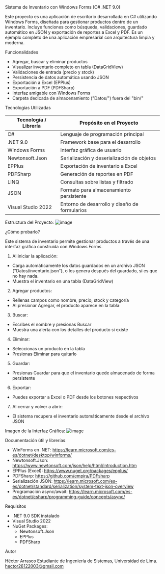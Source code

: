 Sistema de Inventario con Windows Forms (C# .NET 9.0)

Este proyecto es una aplicación de escritorio desarrollada en C# utilizando Windows Forms, diseñada para gestionar productos dentro de un inventario. Incluye funciones como búsqueda, 
validaciones, guardado automático en JSON y exportación de reportes a Excel y PDF. Es un ejemplo completo de una aplicación empresarial con arquitectura limpia y moderna.


Funcionalidades

- Agregar, buscar y eliminar productos
- Visualizar inventario completo en tabla (DataGridView)
- Validaciones de entrada (precio y stock)
- Persistencia de datos automática usando JSON
- Exportación a Excel (EPPlus)
- Exportación a PDF (PDFSharp)
- Interfaz amigable con Windows Forms
- Carpeta dedicada de almacenamiento ("Datos/") fuera del "bin/"


Tecnologías Utilizadas

| Tecnología / Librería | Propósito en el Proyecto |
|------------------------|---------------------------|
| C# | Lenguaje de programación principal |
| .NET 9.0 | Framework base para el desarrollo |
| Windows Forms | Interfaz gráfica de usuario |
| Newtonsoft.Json | Serialización y deserialización de objetos |
| EPPlus | Exportación de inventario a Excel |
| PDFSharp | Generación de reportes en PDF |
| LINQ | Consultas sobre listas y filtrado |
| JSON | Formato para almacenamiento persistente |
| Visual Studio 2022 | Entorno de desarrollo y diseño de formularios |


Estructura del Proyecto:
![image](https://github.com/user-attachments/assets/c2d95011-af5c-491f-83a2-2f0d4669521a)



¿Cómo probarlo?

Este sistema de inventario permite gestionar productos a través de una interfaz gráfica construida con Windows Forms.

1. Al iniciar la aplicación:
- Carga automáticamente los datos guardados en un archivo JSON ("Datos/inventario.json"), o los genera después del guardado, si es que no hay nada.
- Muestra el inventario en una tabla (DataGridView)

2. Agregar productos:
- Rellenas campos como nombre, precio, stock y categoría
- Al presionar Agregar, el producto aparece en la tabla

3. Buscar:
- Escribes el nombre y presionas Buscar
- Muestra una alerta con los detalles del producto si existe

4. Eliminar:
- Seleccionas un producto en la tabla
- Presionas Eliminar para quitarlo

5. Guardar:
- Presionas Guardar para que el inventario quede almacenado de forma persistente

6. Exportar:
- Puedes exportar a Excel o PDF desde los botones respectivos

7. Al cerrar y volver a abrir:
- El sistema recupera el inventario automáticamente desde el archivo JSON


Imagen de la Interfaz Gráfica:
![image](https://github.com/user-attachments/assets/533b0f86-7293-4a3e-a1c3-e20110c84f1a)



Documentación útil y librerías

- WinForms en .NET: https://learn.microsoft.com/es-es/dotnet/desktop/winforms/
- Newtonsoft.Json: https://www.newtonsoft.com/json/help/html/Introduction.htm
- EPPlus (Excel): https://www.nuget.org/packages/epplus/
- PDFSharp: https://github.com/empira/PDFsharp
- Serialización JSON: https://learn.microsoft.com/es-es/dotnet/standard/serialization/system-text-json-overview
- Programación async/await: https://learn.microsoft.com/es-es/dotnet/csharp/programming-guide/concepts/async/


Requisitos

- .NET 9.0 SDK instalado
- Visual Studio 2022
- NuGet Packages:
  - Newtonsoft.Json
  - EPPlus
  - PDFSharp


Autor

Héctor Arrasco 
Estudiante de Ingeniería de Sistemas, Universidad de Lima.  
hector28122003@gmail.com
